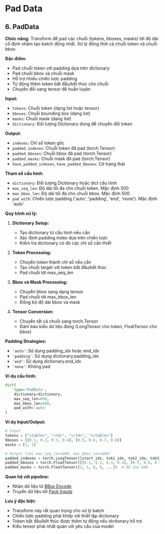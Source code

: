 
# Pad Data

## 6. PadData

**Chức năng:** Transform để pad các chuỗi (tokens, bboxes, masks) tới độ dài cố định nhằm tạo batch đồng nhất. Xử lý đồng thời cả chuỗi token và chuỗi bbox.

**Đặc điểm:**
- Pad chuỗi token với padding dựa trên dictionary
- Pad chuỗi bbox và chuỗi mask
- Hỗ trợ nhiều chiến lược padding
- Tự động thêm token bắt đầu/kết thúc cho chuỗi
- Chuyển đổi sang tensor để huấn luyện

**Input:**
- `tokens`: Chuỗi token (dạng list hoặc tensor)
- `bboxes`: Chuỗi bounding box (dạng list)
- `masks`: Chuỗi mask (dạng list)
- `dictionary`: Đối tượng Dictionary dùng để chuyển đổi token

**Output:**
- `indexes`: Chỉ số token gốc
- `padded_indexes`: Chuỗi token đã pad (torch.Tensor)
- `padded_bboxes`: Chuỗi bbox đã pad (torch.Tensor)
- `padded_masks`: Chuỗi mask đã pad (torch.Tensor)
- `have_padded_indexes`, `have_padded_bboxes`: Cờ trạng thái

**Tham số cấu hình:**
- `dictionary`: Đối tượng Dictionary hoặc dict cấu hình
- `max_seq_len`: Độ dài tối đa cho chuỗi token. Mặc định 500
- `max_bbox_len`: Độ dài tối đa cho chuỗi bbox. Mặc định 500
- `pad_with`: Chiến lược padding ('auto', 'padding', 'end', 'none'). Mặc định 'auto'

**Quy trình xử lý:**

1. **Dictionary Setup:**
   - Tạo dictionary từ cấu hình nếu cần
   - Xác định padding index dựa trên chiến lược
   - Kiểm tra dictionary có đủ các chỉ số cần thiết

2. **Token Processing:**
   - Chuyển token thành chỉ số nếu cần
   - Tạo chuỗi target với token bắt đầu/kết thúc
   - Pad chuỗi tới max_seq_len

3. **Bbox và Mask Processing:**
   - Chuyển bbox sang dạng tensor
   - Pad chuỗi tới max_bbox_len
   - Đồng bộ độ dài bbox và mask

4. **Tensor Conversion:**
   - Chuyển tất cả chuỗi sang torch.Tensor
   - Đảm bảo kiểu dữ liệu đúng (LongTensor cho token, FloatTensor cho bbox)

**Padding Strategies:**
- `'auto'`: Sử dụng padding_idx hoặc end_idx
- `'padding'`: Sử dụng dictionary.padding_idx
- `'end'`: Sử dụng dictionary.end_idx
- `'none'`: Không pad

**Ví dụ cấu hình:**
```python
dict(
    type='PadData',
    dictionary=dictionary,
    max_seq_len=600,
    max_bbox_len=600,
    pad_with='auto'
)
```

**Ví dụ Input/Output:**
```python
# Input
tokens = ["<table>", "<td>", "</td>", "</table>"]
bboxes = [[0.1, 0.2, 0.3, 0.4], [0.5, 0.6, 0.7, 0.8]]
masks = [1, 1]

# Output (với max_seq_len=600, max_bbox_len=600)
padded_indexes = torch.LongTensor([start_idx, tok1_idx, tok2_idx, tok3_idx, tok4_idx, end_idx, pad_idx, ...])  # độ dài 600
padded_bboxes = torch.FloatTensor([[0.1, 0.2, 0.3, 0.4], [0.5, 0.6, 0.7, 0.8], [0, 0, 0, 0], ...])  # shape (600, 4)
padded_masks = torch.FloatTensor([1, 1, 0, 0, ...])  # độ dài 600
```


**Quan hệ với pipeline:**
- Nhận dữ liệu từ [BBox Encode](../bbox_encode/README.md)
- Truyền dữ liệu tới [Pack Inputs](../pack_inputs/README.md)

**Lưu ý đặc biệt:**
- Transform này rất quan trọng cho xử lý batch
- Chiến lược padding phải khớp với thiết lập dictionary
- Token bắt đầu/kết thúc được thêm tự động nếu dictionary hỗ trợ
- Kiểu tensor phải nhất quán với yêu cầu của model
